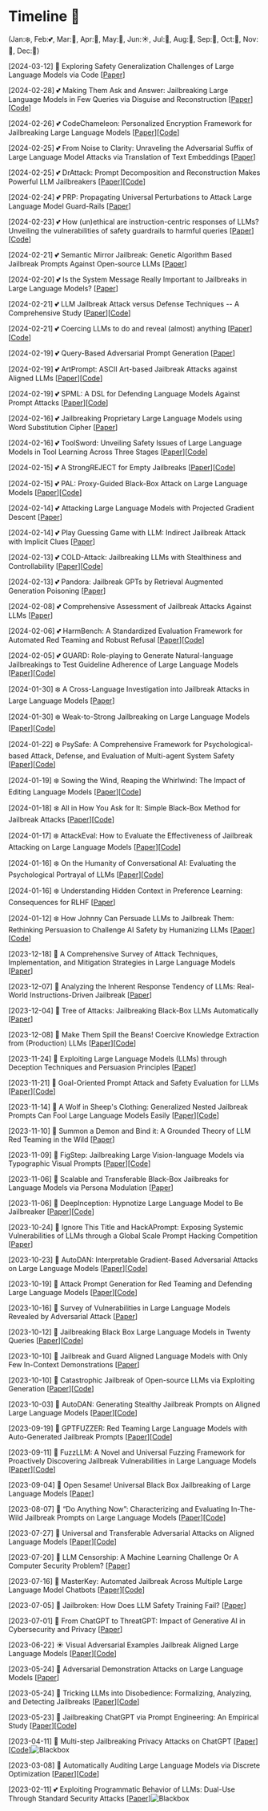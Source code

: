 # Timeline 🚀 
(Jan:❄️, Feb:💕, Mar:🌱, Apr:🌸, May:🌺, Jun:☀️, Jul:🍦, Aug:🌴, Sep:🍂, Oct:🎃, Nov:🦃, Dec:🎄)

[2024-03-12] 🌱 Exploring Safety Generalization Challenges of Large Language Models via Code [[Paper](https://arxiv.org/pdf/2403.07865.pdf)]

[2024-02-28] 💕 Making Them Ask and Answer: Jailbreaking Large Language Models in Few Queries via Disguise and Reconstruction [[Paper](https://arxiv.org/pdf/2402.18104.pdf)][[Code](https://sites.google.com/view/dra-jailbreak/)]

[2024-02-26] 💕 CodeChameleon: Personalized Encryption Framework for Jailbreaking Large Language Models [[Paper](https://arxiv.org/pdf/2402.16717.pdf)][[Code](https://github.com/huizhang-L/CodeChameleon)]

[2024-02-25] 💕 From Noise to Clarity: Unraveling the Adversarial Suffix of Large Language Model Attacks via Translation of Text Embeddings [[Paper](https://arxiv.org/pdf/2402.16006.pdf)]

[2024-02-25] 💕 DrAttack: Prompt Decomposition and Reconstruction Makes Powerful LLM Jailbreakers [[Paper](https://arxiv.org/pdf/2402.16914.pdf)][[Code](https://github.com/xirui-li/DrAttack)]

[2024-02-24] 💕 PRP: Propagating Universal Perturbations to Attack Large Language Model Guard-Rails [[Paper](https://arxiv.org/pdf/2402.15911.pdf)]

[2024-02-23] 💕 How (un)ethical are instruction-centric responses of LLMs? Unveiling the vulnerabilities of safety guardrails to harmful queries [[Paper](https://arxiv.org/pdf/2402.15302.pdf)][[Code](https://huggingface.co/datasets/SoftMINER-Group/TechHazardQA)]

[2024-02-21] 💕 Semantic Mirror Jailbreak: Genetic Algorithm Based Jailbreak Prompts Against Open-source LLMs [[Paper](https://arxiv.org/pdf/2402.14872.pdf)]

[2024-02-20] 💕 Is the System Message Really Important to Jailbreaks in Large Language Models? [[Paper](https://arxiv.org/pdf/2402.14857.pdf)]

[2024-02-21] 💕 LLM Jailbreak Attack versus Defense Techniques -- A Comprehensive Study [[Paper](https://arxiv.org/pdf/2402.13457.pdf)][[Code](https://sites.google.com/view/llmcomprehensive/home)]

[2024-02-21] 💕 Coercing LLMs to do and reveal (almost) anything [[Paper](https://arxiv.org/pdf/2402.14020.pdf)][[Code](https://github.com/JonasGeiping/carving)]

[2024-02-19] 💕 Query-Based Adversarial Prompt Generation [[Paper](https://arxiv.org/pdf/2402.12329.pdf)]

[2024-02-19] 💕 ArtPrompt: ASCII Art-based Jailbreak Attacks against Aligned LLMs [[Paper](https://arxiv.org/pdf/2402.11753.pdf)][[Code](https://github.com/uw-nsl/ArtPrompt)]

[2024-02-19] 💕 SPML: A DSL for Defending Language Models Against Prompt Attacks [[Paper](https://arxiv.org/pdf/2402.11755.pdf)][[Code](https://prompt-compiler.github.io/SPML/)]

[2024-02-16] 💕 Jailbreaking Proprietary Large Language Models using Word Substitution Cipher [[Paper](https://arxiv.org/pdf/2402.10601.pdf)]

[2024-02-16] 💕 ToolSword: Unveiling Safety Issues of Large Language Models in Tool Learning Across Three Stages [[Paper](https://arxiv.org/pdf/2402.10753.pdf)][[Code](https://github.com/Junjie-Ye/ToolSword)]

[2024-02-15] 💕 A StrongREJECT for Empty Jailbreaks [[Paper](https://arxiv.org/pdf/2402.10260.pdf)][[Code](https://github.com/alexandrasouly/strongreject)]

[2024-02-15] 💕 PAL: Proxy-Guided Black-Box Attack on Large Language Models [[Paper](https://arxiv.org/pdf/2402.09674.pdf)][[Code](https://github.com/chawins/pal)]

[2024-02-14] 💕 Attacking Large Language Models with Projected Gradient Descent [[Paper](https://arxiv.org/pdf/2402.09154.pdf)]

[2024-02-14] 💕 Play Guessing Game with LLM: Indirect Jailbreak Attack with Implicit Clues [[Paper](https://arxiv.org/pdf/2402.09091.pdf)]

[2024-02-13] 💕 COLD-Attack: Jailbreaking LLMs with Stealthiness and Controllability [[Paper](https://arxiv.org/pdf/2402.08679.pdf)][[Code](https://github.com/Yu-Fangxu/COLD-Attack)]

[2024-02-13] 💕 Pandora: Jailbreak GPTs by Retrieval Augmented Generation Poisoning [[Paper](https://arxiv.org/pdf/2402.08416.pdf)]

[2024-02-08] 💕 Comprehensive Assessment of Jailbreak Attacks Against LLMs [[Paper](https://arxiv.org/pdf/2402.05668.pdf)]

[2024-02-06] 💕 HarmBench: A Standardized Evaluation Framework for Automated Red Teaming and Robust Refusal [[Paper](https://arxiv.org/pdf/2402.04249.pdf)][[Code](https://github.com/centerforaisafety/HarmBench)]

[2024-02-05] 💕 GUARD: Role-playing to Generate Natural-language Jailbreakings to Test Guideline Adherence of Large Language Models [[Paper](https://arxiv.org/pdf/2402.03299.pdf)][[Code](https://github.com/Allen-piexl/GUARD)]

[2024-01-30] ❄️ A Cross-Language Investigation into Jailbreak Attacks in Large Language Models [[Paper](https://arxiv.org/pdf/2401.16765.pdf)]

[2024-01-30] ❄️ Weak-to-Strong Jailbreaking on Large Language Models [[Paper](https://arxiv.org/pdf/2401.17256.pdf)][[Code](https://github.com/XuandongZhao/weak-to-strong)]

[2024-01-22] ❄️ PsySafe: A Comprehensive Framework for Psychological-based Attack, Defense, and Evaluation of Multi-agent System Safety [[Paper](https://arxiv.org/pdf/2401.11880.pdf)][[Code](https:/github.com/AI4Good24/PsySafe)]

[2024-01-19] ❄️ Sowing the Wind, Reaping the Whirlwind: The Impact of Editing Language Models [[Paper](https://arxiv.org/pdf/2401.10647.pdf)][[Code](https://huggingface.co/datasets/SoftMINER-Group/NicheHazardQA)]

[2024-01-18] ❄️ All in How You Ask for It: Simple Black-Box Method for Jailbreak Attacks [[Paper](https://arxiv.org/pdf/2401.09798.pdf)][[Code](https://github.com/kztakemoto/simbaja)]

[2024-01-17] ❄️ AttackEval: How to Evaluate the Effectiveness of Jailbreak Attacking on Large Language Models [[Paper](https://arxiv.org/pdf/2401.09002.pdf)][[Code](https://github.com/BWangCN/AttackEval)]

[2024-01-16] ❄️ On the Humanity of Conversational AI: Evaluating the Psychological Portrayal of LLMs [[Paper](https://openreview.net/pdf?id=H3UayAQWoE)][[Code](https://github.com/CUHK-ARISE/PsychoBench)]

[2024-01-16] ❄️ Understanding Hidden Context in Preference Learning: Consequences for RLHF [[Paper](https://openreview.net/pdf?id=0tWTxYYPnW)]

[2024-01-12] ❄️ How Johnny Can Persuade LLMs to Jailbreak Them: Rethinking Persuasion to Challenge AI Safety by Humanizing LLMs [[Paper](https://arxiv.org/pdf/2401.06373.pdf)][[Code](https://github.com/CHATS-lab/persuasive_jailbreaker)]

[2023-12-18] 🎄 A Comprehensive Survey of Attack Techniques, Implementation, and Mitigation Strategies in Large Language Models [[Paper](https://arxiv.org/pdf/2312.10982.pdf)]

[2023-12-07] 🎄 Analyzing the Inherent Response Tendency of LLMs: Real-World Instructions-Driven Jailbreak [[Paper](https://arxiv.org/pdf/2312.04127.pdf)]

[2023-12-04] 🎄 Tree of Attacks: Jailbreaking Black-Box LLMs Automatically [[Paper](https://arxiv.org/pdf/2312.02119.pdf)]

[2023-12-08] 🎄 Make Them Spill the Beans! Coercive Knowledge Extraction from (Production) LLMs [[Paper](https://arxiv.org/pdf/2312.04782.pdf)][[Code](https://img.shields.io/badge/CodeGen-87b800)]

[2023-11-24] 🦃 Exploiting Large Language Models (LLMs) through Deception Techniques and Persuasion Principles [[Paper](https://arxiv.org/pdf/2311.14876.pdf)]

[2023-11-21] 🦃 Goal-Oriented Prompt Attack and Safety Evaluation for LLMs [[Paper](https://arxiv.org/pdf/2309.11830.pdf)][[Code](https://github.com/liuchengyuan123/CPAD)]

[2023-11-14] 🦃 A Wolf in Sheep's Clothing: Generalized Nested Jailbreak Prompts Can Fool Large Language Models Easily [[Paper](https://arxiv.org/pdf/2311.08268.pdf)][[Code](https://github.com/NJUNLP/ReNeLLM)]

[2023-11-10] 🦃 Summon a Demon and Bind it: A Grounded Theory of LLM Red Teaming in the Wild [[Paper](https://arxiv.org/pdf/2311.06237.pdf)]

[2023-11-09] 🦃 FigStep: Jailbreaking Large Vision-language Models via Typographic Visual Prompts [[Paper](https://arxiv.org/pdf/2311.05608.pdf)][[Code](https://github.com/ThuCCSLab/FigStep)]

[2023-11-06] 🦃 Scalable and Transferable Black-Box Jailbreaks for Language Models via Persona Modulation [[Paper](https://arxiv.org/pdf/2311.03348.pdf)]

[2023-11-06] 🦃 DeepInception: Hypnotize Large Language Model to Be Jailbreaker [[Paper](https://arxiv.org/pdf/2311.03191.pdf)][[Code](https://github.com/tmlr-group/DeepInception?tab=readme-ov-file)]

[2023-10-24] 🎃 Ignore This Title and HackAPrompt: Exposing Systemic Vulnerabilities of LLMs through a Global Scale Prompt Hacking Competition [[Paper](https://arxiv.org/pdf/2311.16119.pdf)]

[2023-10-23] 🎃 AutoDAN: Interpretable Gradient-Based Adversarial Attacks on Large Language Models [[Paper](https://arxiv.org/pdf/2310.15140.pdf)][[Code](https://github.com/rotaryhammer/code-autodan)]

[2023-10-19] 🎃 Attack Prompt Generation for Red Teaming and Defending Large Language Models [[Paper](https://arxiv.org/pdf/2310.12505.pdf)][[Code](https://github.com/Aatrox103/SAP)]

[2023-10-16] 🎃 Survey of Vulnerabilities in Large Language Models Revealed by Adversarial Attack [[Paper](https://arxiv.org/pdf/2310.10844.pdf)]

[2023-10-12] 🎃 Jailbreaking Black Box Large Language Models in Twenty Queries [[Paper](https://arxiv.org/pdf/2310.08419.pdf)][[Code](https://github.com/patrickrchao/JailbreakingLLMs)]

[2023-10-10] 🎃 Jailbreak and Guard Aligned Language Models with Only Few In-Context Demonstrations [[Paper](https://arxiv.org/pdf/2310.06387.pdf)]

[2023-10-10] 🎃 Catastrophic Jailbreak of Open-source LLMs via Exploiting Generation [[Paper](https://arxiv.org/pdf/2310.06987.pdf)][[Code](https://github.com/Princeton-SysML/Jailbreak_LLM)]

[2023-10-03] 🎃 AutoDAN: Generating Stealthy Jailbreak Prompts on Aligned Large Language Models [[Paper](https://arxiv.org/pdf/2310.04451.pdf)][[Code](https://github.com/SheltonLiu-N/AutoDAN)]

[2023-09-19] 🍂 GPTFUZZER: Red Teaming Large Language Models with Auto-Generated Jailbreak Prompts [[Paper](https://arxiv.org/pdf/2309.10253.pdf)][[Code](https://github.com/sherdencooper/GPTFuzz)]

[2023-09-11] 🍂 FuzzLLM: A Novel and Universal Fuzzing Framework for Proactively Discovering Jailbreak Vulnerabilities in Large Language Models [[Paper](https://arxiv.org/pdf/2309.05274.pdf)][[Code](https://github.com/RainJamesY/FuzzLLM)]

[2023-09-04] 🍂 Open Sesame! Universal Black Box Jailbreaking of Large Language Models [[Paper](https://arxiv.org/pdf/2309.01446.pdf)]

[2023-08-07] 🌴 “Do Anything Now”: Characterizing and Evaluating In-The-Wild Jailbreak Prompts on Large Language Models [[Paper](https://arxiv.org/pdf/2308.03825.pdf)][[Code](https://github.com/verazuo/jailbreak_llms)]

[2023-07-27] 🍦 Universal and Transferable Adversarial Attacks on Aligned Language Models [[Paper](https://arxiv.org/pdf/2307.15043.pdf)][[Code](https://github.com/llm-attacks/llm-attacks)]

[2023-07-20] 🍦 LLM Censorship: A Machine Learning Challenge Or A Computer Security Problem? [[Paper](https://arxiv.org/pdf/2307.10719.pdf)]

[2023-07-16] 🍦 MasterKey: Automated Jailbreak Across Multiple Large Language Model Chatbots [[Paper](https://arxiv.org/pdf/2307.08715.pdf)][[Code](https://sites.google.com/view/ndss-masterkey)]

[2023-07-05] 🍦 Jailbroken: How Does LLM Safety Training Fail? [[Paper](https://arxiv.org/pdf/2307.02483.pdf)]

[2023-07-01] 🍦 From ChatGPT to ThreatGPT: Impact of Generative AI in Cybersecurity and Privacy [[Paper](https://ieeexplore.ieee.org/abstract/document/10198233)]

[2023-06-22] ☀️ Visual Adversarial Examples Jailbreak Aligned Large Language Models [[Paper](https://arxiv.org/pdf/2306.13213.pdf)][[Code](https://github.com/Unispac/Visual-Adversarial-Examples-Jailbreak-Large-Language-Models)]

[2023-05-24] 🌺 Adversarial Demonstration Attacks on Large Language Models [[Paper](https://arxiv.org/pdf/2305.14950.pdf)]

[2023-05-24] 🌺 Tricking LLMs into Disobedience: Formalizing, Analyzing, and Detecting Jailbreaks [[Paper](https://arxiv.org/pdf/2305.14965.pdf)][[Code](https://github.com/AetherPrior/TrickLLM)]

[2023-05-23] 🌺 Jailbreaking ChatGPT via Prompt Engineering: An Empirical Study [[Paper](https://arxiv.org/pdf/2305.13860.pdf)][[Code](https://sites.google.com/view/llm-jailbreak-study)]

[2023-04-11] 🌸 Multi-step Jailbreaking Privacy Attacks on ChatGPT [[Paper](https://arxiv.org/pdf/2304.05197.pdf)][[Code](https://github.com/HKUST-KnowComp/LLM-Multistep-Jailbreak)]![Blackbox](https://img.shields.io/badge/blackbox-blue)

[2023-03-08] 🌱 Automatically Auditing Large Language Models via Discrete Optimization [[Paper](https://proceedings.mlr.press/v202/jones23a/jones23a.pdf)][[Code](https://github.com/ejones313/auditing-llms)]

[2023-02-11] 💕 Exploiting Programmatic Behavior of LLMs: Dual-Use Through Standard Security Attacks [[Paper](https://arxiv.org/pdf/2302.05733.pdf)]![Blackbox](https://img.shields.io/badge/blackbox-blue)

